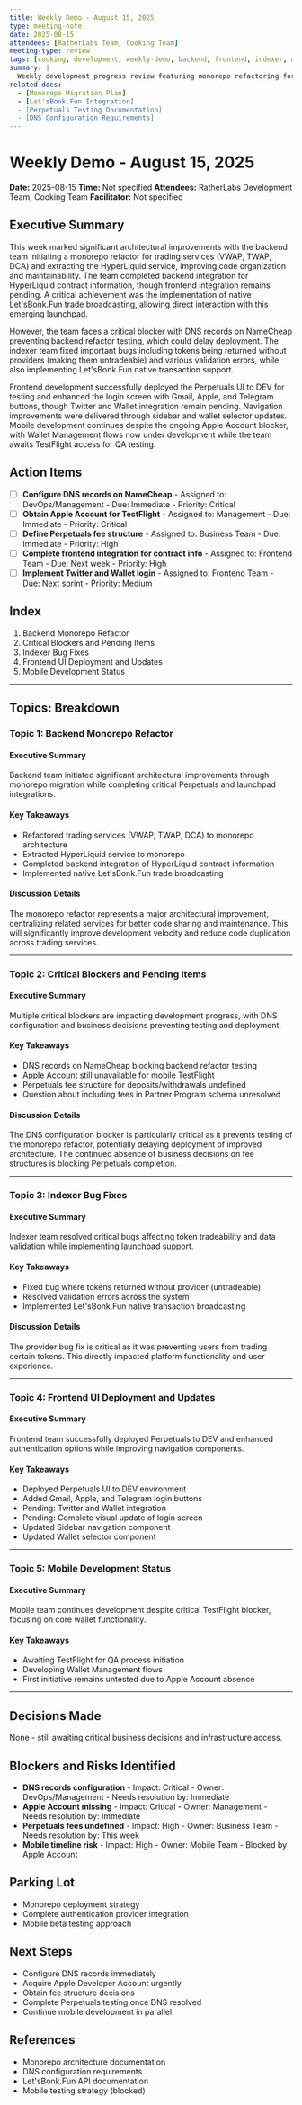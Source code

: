 ```yaml
---
title: Weekly Demo - August 15, 2025
type: meeting-note
date: 2025-08-15
attendees: [RatherLabs Team, Cooking Team]
meeting-type: review
tags: [cooking, development, weekly-demo, backend, frontend, indexer, monorepo, letsbonk, perpetuals, mobile, dns-blocking]
summary: |
  Weekly development progress review featuring monorepo refactoring for trading services, native Let'sBonk.Fun transaction implementation, Perpetuals UI deployment to DEV, and continued mobile development despite ongoing TestFlight blocking. Critical DNS records issue blocking backend testing identified. Frontend achieved multi-provider login capabilities and navigation improvements.
related-docs:
  - [Monorepo Migration Plan]
  - [Let'sBonk.Fun Integration]
  - [Perpetuals Testing Documentation]
  - [DNS Configuration Requirements]
---
```


# Weekly Demo - August 15, 2025

**Date:** 2025-08-15
**Time:** Not specified
**Attendees:** RatherLabs Development Team, Cooking Team
**Facilitator:** Not specified

## Executive Summary

This week marked significant architectural improvements with the backend team initiating a monorepo refactor for trading services (VWAP, TWAP, DCA) and extracting the HyperLiquid service, improving code organization and maintainability. The team completed backend integration for HyperLiquid contract information, though frontend integration remains pending. A critical achievement was the implementation of native Let'sBonk.Fun trade broadcasting, allowing direct interaction with this emerging launchpad.

However, the team faces a critical blocker with DNS records on NameCheap preventing backend refactor testing, which could delay deployment. The indexer team fixed important bugs including tokens being returned without providers (making them untradeable) and various validation errors, while also implementing Let'sBonk.Fun native transaction support.

Frontend development successfully deployed the Perpetuals UI to DEV for testing and enhanced the login screen with Gmail, Apple, and Telegram buttons, though Twitter and Wallet integration remain pending. Navigation improvements were delivered through sidebar and wallet selector updates. Mobile development continues despite the ongoing Apple Account blocker, with Wallet Management flows now under development while the team awaits TestFlight access for QA testing.

## Action Items

- [ ] **Configure DNS records on NameCheap** - Assigned to: DevOps/Management - Due: Immediate - Priority: Critical
- [ ] **Obtain Apple Account for TestFlight** - Assigned to: Management - Due: Immediate - Priority: Critical
- [ ] **Define Perpetuals fee structure** - Assigned to: Business Team - Due: Immediate - Priority: High
- [ ] **Complete frontend integration for contract info** - Assigned to: Frontend Team - Due: Next week - Priority: High
- [ ] **Implement Twitter and Wallet login** - Assigned to: Frontend Team - Due: Next sprint - Priority: Medium

## Index

1. Backend Monorepo Refactor
2. Critical Blockers and Pending Items
3. Indexer Bug Fixes
4. Frontend UI Deployment and Updates
5. Mobile Development Status

---

## Topics: Breakdown

### Topic 1: Backend Monorepo Refactor

#### Executive Summary
Backend team initiated significant architectural improvements through monorepo migration while completing critical Perpetuals and launchpad integrations.

#### Key Takeaways
- Refactored trading services (VWAP, TWAP, DCA) to monorepo architecture
- Extracted HyperLiquid service to monorepo
- Completed backend integration of HyperLiquid contract information
- Implemented native Let'sBonk.Fun trade broadcasting

#### Discussion Details
The monorepo refactor represents a major architectural improvement, centralizing related services for better code sharing and maintenance. This will significantly improve development velocity and reduce code duplication across trading services.

---

### Topic 2: Critical Blockers and Pending Items

#### Executive Summary
Multiple critical blockers are impacting development progress, with DNS configuration and business decisions preventing testing and deployment.

#### Key Takeaways
- DNS records on NameCheap blocking backend refactor testing
- Apple Account still unavailable for mobile TestFlight
- Perpetuals fee structure for deposits/withdrawals undefined
- Question about including fees in Partner Program schema unresolved

#### Discussion Details
The DNS configuration blocker is particularly critical as it prevents testing of the monorepo refactor, potentially delaying deployment of improved architecture. The continued absence of business decisions on fee structures is blocking Perpetuals completion.

---

### Topic 3: Indexer Bug Fixes

#### Executive Summary
Indexer team resolved critical bugs affecting token tradeability and data validation while implementing launchpad support.

#### Key Takeaways
- Fixed bug where tokens returned without provider (untradeable)
- Resolved validation errors across the system
- Implemented Let'sBonk.Fun native transaction broadcasting

#### Discussion Details
The provider bug fix is critical as it was preventing users from trading certain tokens. This directly impacted platform functionality and user experience.

---

### Topic 4: Frontend UI Deployment and Updates

#### Executive Summary
Frontend team successfully deployed Perpetuals to DEV and enhanced authentication options while improving navigation components.

#### Key Takeaways
- Deployed Perpetuals UI to DEV environment
- Added Gmail, Apple, and Telegram login buttons
- Pending: Twitter and Wallet integration
- Pending: Complete visual update of login screen
- Updated Sidebar navigation component
- Updated Wallet selector component

---

### Topic 5: Mobile Development Status

#### Executive Summary
Mobile team continues development despite critical TestFlight blocker, focusing on core wallet functionality.

#### Key Takeaways
- Awaiting TestFlight for QA process initiation
- Developing Wallet Management flows
- First initiative remains untested due to Apple Account absence

---

## Decisions Made

None - still awaiting critical business decisions and infrastructure access.

## Blockers and Risks Identified

- **DNS records configuration** - Impact: Critical - Owner: DevOps/Management - Needs resolution by: Immediate
- **Apple Account missing** - Impact: Critical - Owner: Management - Needs resolution by: Immediate
- **Perpetuals fees undefined** - Impact: High - Owner: Business Team - Needs resolution by: This week
- **Mobile timeline risk** - Impact: High - Owner: Mobile Team - Blocked by Apple Account

## Parking Lot

- Monorepo deployment strategy
- Complete authentication provider integration
- Mobile beta testing approach

## Next Steps

- Configure DNS records immediately
- Acquire Apple Developer Account urgently
- Obtain fee structure decisions
- Complete Perpetuals testing once DNS resolved
- Continue mobile development in parallel

## References

- Monorepo architecture documentation
- DNS configuration requirements
- Let'sBonk.Fun API documentation
- Mobile testing strategy (blocked)